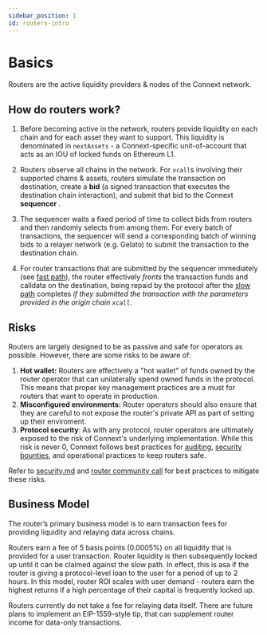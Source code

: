 ```yaml
---
sidebar_position: 1
id: routers-intro
---
```


# Basics

Routers are the active liquidity providers & nodes of the Connext network.

## How do routers work?

1. Before becoming active in the network, routers provide liquidity on each chain and for each asset they want to support. This liquidity is denominated in `nextAssets` - a Connext-specific unit-of-account that acts as an IOU of locked funds on Ethereum L1.

2. Routers observe all chains in the network. For `xcall`s involving their supported chains & assets, routers simulate the transaction on destination, create a **bid** (a signed transaction that executes the destination chain interaction), and submit that bid to the Connext **sequencer** .

3. The sequencer waits a fixed period of time to collect bids from routers and then randomly selects from among them. For every batch of transactions, the sequencer will send a corresponding batch of winning bids to a relayer network (e.g. Gelato) to submit the transaction to the destination chain.

4. For router transactions that are submitted by the sequencer immediately (see [fast path](../concepts/how-it-works/flow.md#fast-path)), the router effectively *fronts* the transaction funds and calldata on the destination, being repaid by the protocol after the [slow path](../concepts/how-it-works/flow.md#slow-path) completes *if they submitted the transaction with the parameters provided in the origin chain `xcall`*.

## Risks

Routers are largely designed to be as passive and safe for operators as possible. However, there are some risks to be aware of:

1. **Hot wallet:** Routers are effectively a "hot wallet" of funds owned by the router operator that can unilaterally spend owned funds in the protocol. This means that proper key management practices are a must for routers that want to operate in production.
2. **Misconfigured environments:** Router operators should also ensure that they are careful to not expose the router's private API as part of setting up their enviroment.
3. **Protocol security**: As with any protocol, router operators are ultimately exposed to the risk of Connext's underlying implementation. While this risk is never 0, Connext follows best practices for [auditing](https://github.com/connext/audits), [security bounties](https://immunefi.com/bounty/connext/), and operational practices to keep routers safe.

Refer to [security.md](https://github.com/connext/documentation/blob/main/docs/routers/security.md) and [router community call](https://www.youtube.com/watch?v=rjNcdm1mjCQ) for best practices to mitigate these risks.

## Business Model

The router’s primary business model is to earn transaction fees for providing liquidity and relaying data across chains.

Routers earn a fee of 5 basis points (0.0005%) on all liquidity that is provided for a user transaction. Router liquidity is then subsequently locked up until it can be claimed against the slow path. In effect, this is asa if the router is giving a protocol-level loan to the user for a period of up to 2 hours. In this model, router ROI scales with user demand - routers earn the highest returns if a high percentage of their capital is frequently locked up.

Routers currently do not take a fee for relaying data itself. There are future plans to implement an EIP-1559-style tip, that can supplement router income for data-only transactions.